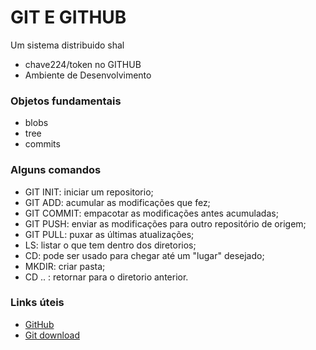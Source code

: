 # GIT E GITHUB
Um sistema distribuido shal
* chave224/token no GITHUB
* Ambiente de Desenvolvimento

### Objetos fundamentais 
- blobs
- tree
- commits

### Alguns comandos

- GIT INIT: iniciar um repositorio;
- GIT ADD: acumular as modificações que fez;
- GIT COMMIT: empacotar as modificações antes acumuladas;
- GIT PUSH: enviar as modificações para outro repositório de origem;
- GIT PULL: puxar as últimas atualizações;
- LS: listar o que tem dentro dos diretorios;
- CD: pode ser usado para chegar até um "lugar" desejado;
- MKDIR: criar pasta;
- CD .. : retornar para o diretorio anterior.

### Links úteis

- <a href="https://github.com/">GitHub</a>
- <a href="https://git-scm.com/">Git download</a>